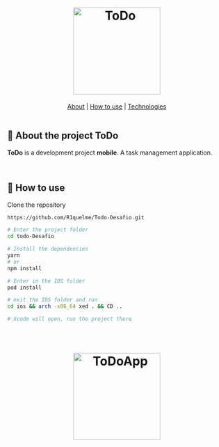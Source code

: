 <h1 align="center">
  <img alt="ToDo" title="ToDo" src="https://github.com/R1quelme/Todo-Desafio/blob/main/src/assets/images/logo/logo%402x.png" width="200px" />
</h1>
<div align="center">
    <a href="#about">About</a> | <a href="#howtouse">How to use</a> | <a href="#technologies">Technologies</a> 
</div>

<br>
<a id="about"></a>

## :pencil: About the project ToDo

<strong>ToDo</strong> is a development project <strong>mobile</strong>. A task management application.

<br>  
<a id="howtouse"></a>

## :dart: How to use
Clone the repository

```bash
https://github.com/R1quelme/Todo-Desafio.git
```

```bash
# Enter the project folder
cd todo-Desafio

# Install the dependencies
yarn
# or
npm install

# Enter in the IOS folder
pod install

# exit the IOS folder and run
cd ios && arch -x86_64 xed . && CD ..

# Xcode will open, run the project there
```

<br>

<h1 align="center">
<img alt="ToDoApp" title="ToDoApp" src="https://github.com/R1quelme/Todo-Desafio/blob/main/src/assets/images/logo/telaApp.jpeg" width="200px"/>
</h1>

